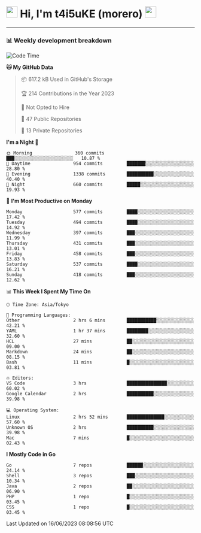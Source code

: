 <!-- Title -->
<h1>
    <img src="https://emojis.slackmojis.com/emojis/images/1600385609/10490/cactuar.gif?1600385609" width="30"/> 
    Hi, I'm t4i5uKE (morero) 
    <img src="https://emojis.slackmojis.com/emojis/images/1600385609/10490/cactuar.gif?1600385609" width="30"/>
</h1>

---

<h3> 📊 Weekly development breakdown </h3>
<!-- waka-readme-stats -->

<!--START_SECTION:waka-->
![Code Time](http://img.shields.io/badge/Code%20Time-1%2C548%20hrs%2014%20mins-blue)

**🐱 My GitHub Data** 

> 📦 617.2 kB Used in GitHub's Storage 
 > 
> 🏆 214 Contributions in the Year 2023
 > 
> 🚫 Not Opted to Hire
 > 
> 📜 47 Public Repositories 
 > 
> 🔑 13 Private Repositories 
 > 
**I'm a Night 🦉** 

```text
🌞 Morning                360 commits         ███░░░░░░░░░░░░░░░░░░░░░░   10.87 % 
🌆 Daytime                954 commits         ███████░░░░░░░░░░░░░░░░░░   28.80 % 
🌃 Evening                1338 commits        ██████████░░░░░░░░░░░░░░░   40.40 % 
🌙 Night                  660 commits         █████░░░░░░░░░░░░░░░░░░░░   19.93 % 
```
📅 **I'm Most Productive on Monday** 

```text
Monday                   577 commits         ████░░░░░░░░░░░░░░░░░░░░░   17.42 % 
Tuesday                  494 commits         ████░░░░░░░░░░░░░░░░░░░░░   14.92 % 
Wednesday                397 commits         ███░░░░░░░░░░░░░░░░░░░░░░   11.99 % 
Thursday                 431 commits         ███░░░░░░░░░░░░░░░░░░░░░░   13.01 % 
Friday                   458 commits         ███░░░░░░░░░░░░░░░░░░░░░░   13.83 % 
Saturday                 537 commits         ████░░░░░░░░░░░░░░░░░░░░░   16.21 % 
Sunday                   418 commits         ███░░░░░░░░░░░░░░░░░░░░░░   12.62 % 
```


📊 **This Week I Spent My Time On** 

```text
🕑︎ Time Zone: Asia/Tokyo

💬 Programming Languages: 
Other                    2 hrs 6 mins        ███████████░░░░░░░░░░░░░░   42.21 % 
YAML                     1 hr 37 mins        ████████░░░░░░░░░░░░░░░░░   32.60 % 
HCL                      27 mins             ██░░░░░░░░░░░░░░░░░░░░░░░   09.00 % 
Markdown                 24 mins             ██░░░░░░░░░░░░░░░░░░░░░░░   08.15 % 
Bash                     11 mins             █░░░░░░░░░░░░░░░░░░░░░░░░   03.81 % 

🔥 Editors: 
VS Code                  3 hrs               ███████████████░░░░░░░░░░   60.02 % 
Google Calendar          2 hrs               ██████████░░░░░░░░░░░░░░░   39.98 % 

💻 Operating System: 
Linux                    2 hrs 52 mins       ██████████████░░░░░░░░░░░   57.60 % 
Unknown OS               2 hrs               ██████████░░░░░░░░░░░░░░░   39.98 % 
Mac                      7 mins              █░░░░░░░░░░░░░░░░░░░░░░░░   02.43 % 
```

**I Mostly Code in Go** 

```text
Go                       7 repos             ██████░░░░░░░░░░░░░░░░░░░   24.14 % 
Shell                    3 repos             ███░░░░░░░░░░░░░░░░░░░░░░   10.34 % 
Java                     2 repos             ██░░░░░░░░░░░░░░░░░░░░░░░   06.90 % 
PHP                      1 repo              █░░░░░░░░░░░░░░░░░░░░░░░░   03.45 % 
CSS                      1 repo              █░░░░░░░░░░░░░░░░░░░░░░░░   03.45 % 
```




 Last Updated on 16/06/2023 08:08:56 UTC
<!--END_SECTION:waka-->
